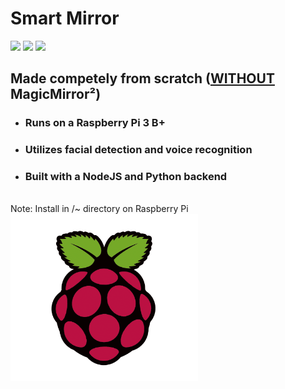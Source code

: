 # Smart Mirror

![](https://img.shields.io/badge/Raspberry%20Pi-C51A4A?logo=Raspberry-Pi)
![](https://img.shields.io/badge/Linux-4d4d4d?logo=Linux)
![](https://img.shields.io/badge/OpenCV-5C3EE8?logo=OpenCV)

## **Made competely from scratch (<ins>WITHOUT</ins> MagicMirror²)**

 - ### Runs on a Raspberry Pi 3 B+ 
 - ### Utilizes facial detection and voice recognition
 - ### Built with a NodeJS and Python backend
<br>
Note: Install in /~ directory on Raspberry Pi 

<img src='images/rpi.png' width='300px'>
